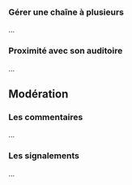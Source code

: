 ### Gérer une chaîne à plusieurs

...

### Proximité avec son auditoire

...

## Modération

### Les commentaires

...

### Les signalements

...
